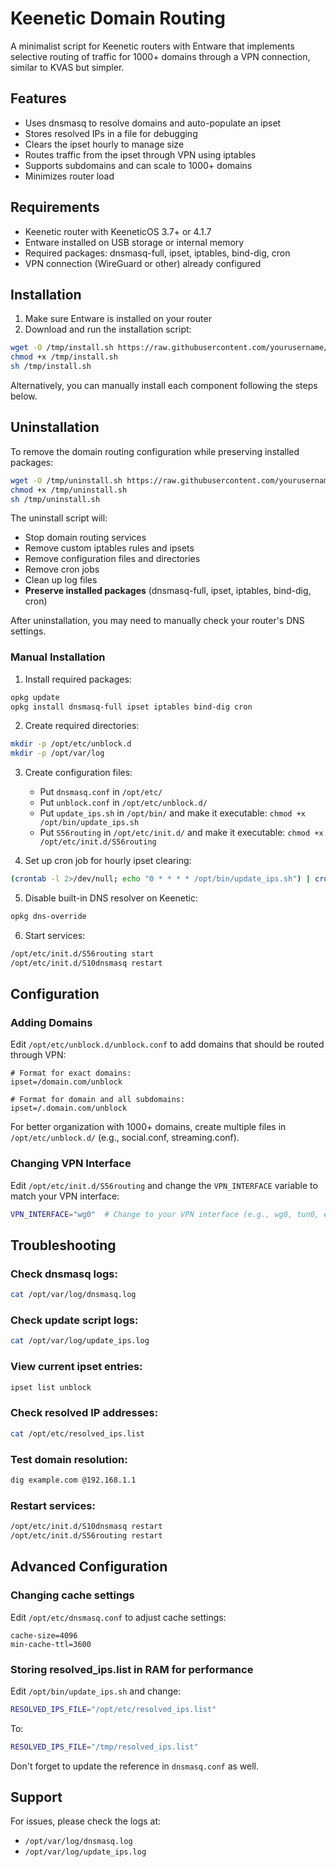 # Keenetic Domain Routing

A minimalist script for Keenetic routers with Entware that implements selective routing of traffic for 1000+ domains through a VPN connection, similar to KVAS but simpler.

## Features

- Uses dnsmasq to resolve domains and auto-populate an ipset
- Stores resolved IPs in a file for debugging
- Clears the ipset hourly to manage size
- Routes traffic from the ipset through VPN using iptables
- Supports subdomains and can scale to 1000+ domains
- Minimizes router load

## Requirements

- Keenetic router with KeeneticOS 3.7+ or 4.1.7
- Entware installed on USB storage or internal memory
- Required packages: dnsmasq-full, ipset, iptables, bind-dig, cron
- VPN connection (WireGuard or other) already configured

## Installation

1. Make sure Entware is installed on your router
2. Download and run the installation script:

```bash
wget -O /tmp/install.sh https://raw.githubusercontent.com/yourusername/keenetic-domain-routing/master/install.sh
chmod +x /tmp/install.sh
sh /tmp/install.sh
```

Alternatively, you can manually install each component following the steps below.

## Uninstallation

To remove the domain routing configuration while preserving installed packages:

```bash
wget -O /tmp/uninstall.sh https://raw.githubusercontent.com/yourusername/keenetic-domain-routing/master/uninstall.sh
chmod +x /tmp/uninstall.sh
sh /tmp/uninstall.sh
```

The uninstall script will:
- Stop domain routing services
- Remove custom iptables rules and ipsets
- Remove configuration files and directories
- Remove cron jobs
- Clean up log files
- **Preserve installed packages** (dnsmasq-full, ipset, iptables, bind-dig, cron)

After uninstallation, you may need to manually check your router's DNS settings.

### Manual Installation

1. Install required packages:

```bash
opkg update
opkg install dnsmasq-full ipset iptables bind-dig cron
```

2. Create required directories:

```bash
mkdir -p /opt/etc/unblock.d
mkdir -p /opt/var/log
```

3. Create configuration files:
   - Put `dnsmasq.conf` in `/opt/etc/`
   - Put `unblock.conf` in `/opt/etc/unblock.d/`
   - Put `update_ips.sh` in `/opt/bin/` and make it executable: `chmod +x /opt/bin/update_ips.sh`
   - Put `S56routing` in `/opt/etc/init.d/` and make it executable: `chmod +x /opt/etc/init.d/S56routing`

4. Set up cron job for hourly ipset clearing:

```bash
(crontab -l 2>/dev/null; echo "0 * * * * /opt/bin/update_ips.sh") | crontab -
```

5. Disable built-in DNS resolver on Keenetic:

```bash
opkg dns-override
```

6. Start services:

```bash
/opt/etc/init.d/S56routing start
/opt/etc/init.d/S10dnsmasq restart
```

## Configuration

### Adding Domains

Edit `/opt/etc/unblock.d/unblock.conf` to add domains that should be routed through VPN:

```
# Format for exact domains:
ipset=/domain.com/unblock

# Format for domain and all subdomains:
ipset=/.domain.com/unblock
```

For better organization with 1000+ domains, create multiple files in `/opt/etc/unblock.d/` (e.g., social.conf, streaming.conf).

### Changing VPN Interface

Edit `/opt/etc/init.d/S56routing` and change the `VPN_INTERFACE` variable to match your VPN interface:

```bash
VPN_INTERFACE="wg0"  # Change to your VPN interface (e.g., wg0, tun0, etc.)
```

## Troubleshooting

### Check dnsmasq logs:

```bash
cat /opt/var/log/dnsmasq.log
```

### Check update script logs:

```bash
cat /opt/var/log/update_ips.log
```

### View current ipset entries:

```bash
ipset list unblock
```

### Check resolved IP addresses:

```bash
cat /opt/etc/resolved_ips.list
```

### Test domain resolution:

```bash
dig example.com @192.168.1.1
```

### Restart services:

```bash
/opt/etc/init.d/S10dnsmasq restart
/opt/etc/init.d/S56routing restart
```

## Advanced Configuration

### Changing cache settings

Edit `/opt/etc/dnsmasq.conf` to adjust cache settings:

```
cache-size=4096
min-cache-ttl=3600
```

### Storing resolved_ips.list in RAM for performance

Edit `/opt/bin/update_ips.sh` and change:

```bash
RESOLVED_IPS_FILE="/opt/etc/resolved_ips.list"
```

To:

```bash
RESOLVED_IPS_FILE="/tmp/resolved_ips.list"
```

Don't forget to update the reference in `dnsmasq.conf` as well.

## Support

For issues, please check the logs at:
- `/opt/var/log/dnsmasq.log`
- `/opt/var/log/update_ips.log`